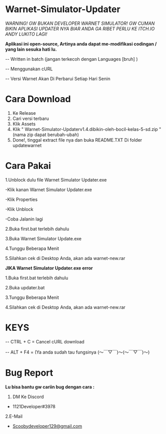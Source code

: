 # Warnet-Simulator-Updater

*WARNING! GW BUKAN DEVELOPER WARNET SIMULATOR! GW CUMAN BIKIN APLIKASI UPDATER NYA BIAR ANDA GA RIBET PERLU KE ITCH.IO ANDY LUKITO LAGI!* 

**Aplikasi ini open-source, Artinya anda dapat me-modifikasi codingan / yang lain sesuka hati lu.**

-- Written in batch (jangan terkecoh dengan Languages [bruh]  )

-- Menggunakan cURL

-- Versi Warnet Akan Di Perbarui Setiap Hari Senin

# **Cara Download** 
 1. Ke Release
 2. Cari versi terbaru
 3. Klik Assets
 4. Klik " Warnet-Simulator-Updaterv1.4.dibikin-oleh-bocil-kelas-5-sd.zip " (nama zip dapat berubah-ubah)
 5. Done!, tinggal extract file nya dan buka README.TXT Di folder updatewarnet 

# **Cara Pakai**

1.Unblock dulu file Warnet Simulator Updater.exe

  -Klik kanan Warnet Simulator Updater.exe
  
  -Klik Properties
  
  -Klik Unblock
  
  -Coba Jalanin lagi
  
2.Buka first.bat terlebih dahulu

3.Buka Warnet Simulator Update.exe

4.Tunggu Beberapa Menit

5.Silahkan cek di Desktop Anda, akan ada warnet-new.rar

**JIKA Warnet Simulator Updater.exe error** 

1.Buka first.bat terlebih dahulu

2.Buka updater.bat

3.Tunggu Beberapa Menit

4.Silahkan cek di Desktop Anda, akan ada warnet-new.rar

# **KEYS**

-- CTRL + C = Cancel cURL download

-- ALT + F4 = (Ya anda sudah tau fungsinya (～￣▽￣)～(～￣▽￣)～)

# **Bug Report**

**Lu bisa bantu gw cariin bug dengan cara :**
1. DM Ke Discord
- 1121Developer#3978

2.E-Mail
- Scoobydeveloper129@gmail.com
